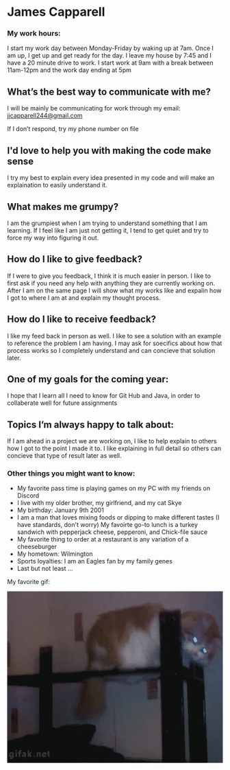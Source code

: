 
# James Capparell


### My work hours:
I start my work day between Monday-Friday by waking up at 7am. Once I am up, I get up and get ready for the day. I leave my house by 7:45 and I have a 20 minute drive to work. I start work at 9am with a break between 11am-12pm and the work day ending at 5pm

## What’s the best way to communicate with me?
I will be mainly be communicating for work through my email: jjcapparell244@gmail.com

If I don’t respond, try my phone number on file

## I'd love to help you with making the code make sense
I try my best to explain every idea presented in my code and will make an explaination to easily understand it.

## What makes me grumpy?
I am the grumpiest when I am trying to understand something that I am learning. If I feel like I am just not getting it, I tend to get quiet and try to force my way into figuring it out.
	
## How do I like to give feedback?
If I were to give you feedback, I think it is much easier in person. I like to first ask if you need any help with anything they are currently working on. After I am on the same page I will show what my works like and expalin how I got to where I am at and explain my thought process.

## How do I like to receive feedback?
I like my feed back in person as well. I like to see a solution with an example to reference the problem I am having. I may ask for soecifics about how that process works so I completely understand and can concieve that solution later.

## One of my goals for the coming year:
I hope that I learn all I need to know for Git Hub and Java, in order to collaberate well for future assignments

## Topics I’m always happy to talk about:
If I am ahead in a project we are working on, I like to help explain to others how I got to the point I made it to. I like explaining in full detail so others can concieve that type of result later as well.

### Other things you might want to know:

* My favorite pass time is playing games on my PC with my friends on Discord
* I live with my older brother, my girlfriend, and my cat Skye
* My birthday: January 9th 2001
* I am a man that loves mixing foods or dipping to make different tastes (I have standards, don't worry) My favoirte go-to lunch is a turkey sandwich with pepperjack cheese, pepperoni, and Chick-file sauce
* My favorite thing to order at a restaurant is any variation of a cheeseburger
* My hometown: Wilmington
* Sports loyalties: I am an Eagles fan by my family genes
* Last but not least ...

My favorite gif:


<img src="images/27.gif" height=400 />